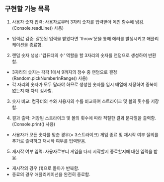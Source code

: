 ## 구현할 기능 목록

1. 사용자 숫자 입력: 사용자로부터 3자리 숫자를 입력받아 메인 함수에 넘김. (Console.readLine() 사용)

- 입력값 검증: 잘못된 입력을 받았다면 'throw'문을 통해 에러를 발생시키고 애플리케이션을 종료함.

2. 랜덤 숫자 생성: '컴퓨터의 수' 역할을 할 3자리의 숫자를 랜덤으로 생성하여 반환함.

- 3자리의 숫자는 각각 1에서 9까지의 정수 중 랜덤으로 결정 (Random.pickNumberInRange() 사용)
- 각 자리의 숫자가 모두 달라야 하므로 생성한 숫자를 임시 배열에 저장하여 중복이 없는지 매 차례 검사함.

3. 숫자 비교: 컴퓨터의 수와 사용자의 수를 비교하여 스트라이크 및 볼의 횟수를 저장함.

4. 결과 출력: 저장된 스트라이크 및 볼의 횟수에 따라 적절한 결과 문자열을 출력함. (Console.print() 사용)

- 사용자가 모든 숫자를 맞춘 경우(= 3스트라이크) 게임 종료 및 재시작 여부 질의를 추가로 출력하고 재시작 여부를 입력받음.

5. 재시작 여부 입력: 사용자로부터 게임을 다시 시작할지 종료할지에 대한 입력을 받음.

- 재시작의 경우 (1)으로 돌아가 반복함.
- 종료의 경우 애플리케이션을 완전히 종료함.

